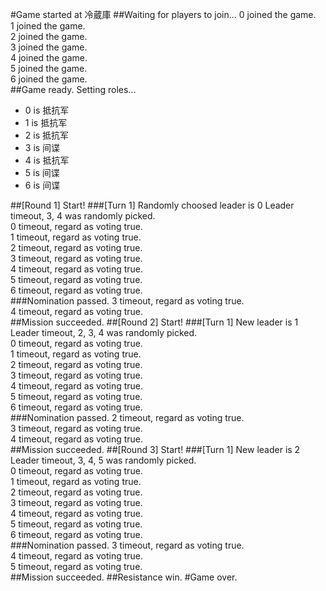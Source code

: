 #Game started at 冷蔵庫
##Waiting for players to join...
0 joined the game.  
1 joined the game.  
2 joined the game.  
3 joined the game.  
4 joined the game.  
5 joined the game.  
6 joined the game.  
##Game ready. Setting roles...
+ 0 is 抵抗军
+ 1 is 抵抗军
+ 2 is 抵抗军
+ 3 is 间谍
+ 4 is 抵抗军
+ 5 is 间谍
+ 6 is 间谍


##[Round 1] Start!
###[Turn 1] Randomly choosed leader is 0
Leader timeout, 3, 4 was randomly picked.  
0 timeout, regard as voting true.  
1 timeout, regard as voting true.  
2 timeout, regard as voting true.  
3 timeout, regard as voting true.  
4 timeout, regard as voting true.  
5 timeout, regard as voting true.  
6 timeout, regard as voting true.  
###Nomination passed.
3 timeout, regard as voting true.  
4 timeout, regard as voting true.  
##Mission succeeded.
##[Round 2] Start!
###[Turn 1] New leader is 1
Leader timeout, 2, 3, 4 was randomly picked.  
0 timeout, regard as voting true.  
1 timeout, regard as voting true.  
2 timeout, regard as voting true.  
3 timeout, regard as voting true.  
4 timeout, regard as voting true.  
5 timeout, regard as voting true.  
6 timeout, regard as voting true.  
###Nomination passed.
2 timeout, regard as voting true.  
3 timeout, regard as voting true.  
4 timeout, regard as voting true.  
##Mission succeeded.
##[Round 3] Start!
###[Turn 1] New leader is 2
Leader timeout, 3, 4, 5 was randomly picked.  
0 timeout, regard as voting true.  
1 timeout, regard as voting true.  
2 timeout, regard as voting true.  
3 timeout, regard as voting true.  
4 timeout, regard as voting true.  
5 timeout, regard as voting true.  
6 timeout, regard as voting true.  
###Nomination passed.
3 timeout, regard as voting true.  
4 timeout, regard as voting true.  
5 timeout, regard as voting true.  
##Mission succeeded.
##Resistance win.
#Game over.
